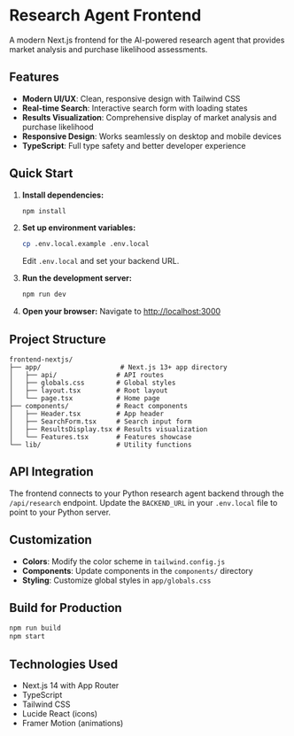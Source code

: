 # Research Agent Frontend

A modern Next.js frontend for the AI-powered research agent that provides market analysis and purchase likelihood assessments.

## Features

- **Modern UI/UX**: Clean, responsive design with Tailwind CSS
- **Real-time Search**: Interactive search form with loading states
- **Results Visualization**: Comprehensive display of market analysis and purchase likelihood
- **Responsive Design**: Works seamlessly on desktop and mobile devices
- **TypeScript**: Full type safety and better developer experience

## Quick Start

1. **Install dependencies:**
   ```bash
   npm install
   ```

2. **Set up environment variables:**
   ```bash
   cp .env.local.example .env.local
   ```
   Edit `.env.local` and set your backend URL.

3. **Run the development server:**
   ```bash
   npm run dev
   ```

4. **Open your browser:**
   Navigate to [http://localhost:3000](http://localhost:3000)

## Project Structure

```
frontend-nextjs/
├── app/                    # Next.js 13+ app directory
│   ├── api/               # API routes
│   ├── globals.css        # Global styles
│   ├── layout.tsx         # Root layout
│   └── page.tsx           # Home page
├── components/            # React components
│   ├── Header.tsx         # App header
│   ├── SearchForm.tsx     # Search input form
│   ├── ResultsDisplay.tsx # Results visualization
│   └── Features.tsx       # Features showcase
└── lib/                   # Utility functions
```

## API Integration

The frontend connects to your Python research agent backend through the `/api/research` endpoint. Update the `BACKEND_URL` in your `.env.local` file to point to your Python server.

## Customization

- **Colors**: Modify the color scheme in `tailwind.config.js`
- **Components**: Update components in the `components/` directory
- **Styling**: Customize global styles in `app/globals.css`

## Build for Production

```bash
npm run build
npm start
```

## Technologies Used

- Next.js 14 with App Router
- TypeScript
- Tailwind CSS
- Lucide React (icons)
- Framer Motion (animations)